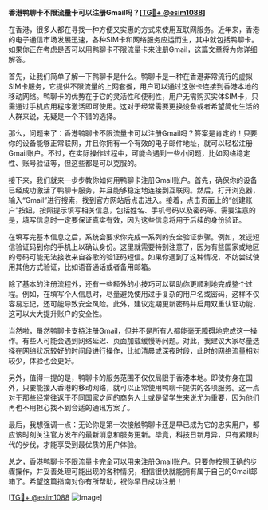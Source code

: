 **香港鸭聊卡不限流量卡可以注册Gmail吗？[[TG💪+ @esim1088](https://t.me/s/esim1088)]**

在香港，很多人都在寻找一种方便又实惠的方式来使用互联网服务。近年来，香港的电子通信市场发展迅速，各种SIM卡和网络服务应运而生，其中就包括鸭聊卡。如果你正在考虑是否可以用鸭聊卡不限流量卡来注册Gmail，这篇文章将为你详细解答。

首先，让我们简单了解一下鸭聊卡是什么。鸭聊卡是一种在香港非常流行的虚拟SIM卡服务，它提供不限流量的上网套餐，用户可以通过这张卡连接到香港本地的移动网络。鸭聊卡的优势在于它的灵活性和便利性，用户无需购买实体SIM卡，只需通过手机应用程序激活即可使用。这对于经常需要更换设备或者希望简化生活的人群来说，无疑是一个不错的选择。

那么，问题来了：香港鸭聊卡不限流量卡可以注册Gmail吗？答案是肯定的！只要你的设备能够正常联网，并且你拥有一个有效的电子邮件地址，就可以轻松注册Gmail账户。不过，在实际操作过程中，可能会遇到一些小问题，比如网络稳定性、账号验证等，但这些都是可以克服的。

接下来，我们就来一步步教你如何用鸭聊卡注册Gmail账户。首先，确保你的设备已经成功激活了鸭聊卡服务，并且能够稳定地连接到互联网。然后，打开浏览器，输入“Gmail”进行搜索，找到官方网站后点击进入。接着，点击页面上的“创建账户”按钮，按照提示填写相关信息，包括姓名、手机号码以及密码等。需要注意的是，填写信息时一定要保证真实有效，因为这些信息将用于后续的身份验证。

在填写完基本信息之后，系统会要求你完成一系列的安全验证步骤。例如，发送短信验证码到你的手机上以确认身份。这里就需要特别注意了，因为有些国家或地区的号码可能无法接收来自谷歌的验证码短信。如果你遇到了这种情况，不妨尝试使用其他方式验证，比如语音通话或者备用邮箱。

除了基本的注册流程外，还有一些额外的小技巧可以帮助你更顺利地完成整个过程。例如，在填写个人信息时，尽量避免使用过于复杂的用户名或密码，这样不仅容易忘记，还可能导致安全风险。此外，建议定期更新密码并启用双重认证功能，这可以大大提升账户的安全性。

当然啦，虽然鸭聊卡支持注册Gmail，但并不是所有人都能毫无障碍地完成这一操作。有些人可能会遇到网络延迟、页面加载缓慢等问题。对此，我建议大家尽量选择在网络状况较好的时间段进行操作，比如清晨或深夜时段，此时的网络流量相对较少，体验也会更好。

另外，值得一提的是，鸭聊卡的服务范围不仅仅局限于香港本地。即使你身在国外，只要能接入香港的移动网络，就可以正常使用鸭聊卡提供的各项服务。这一点对于那些经常往返于不同国家之间的商务人士或是留学生来说尤为重要，因为他们再也不用担心找不到合适的通讯方案了。

最后，我想强调一点：无论你是第一次接触鸭聊卡还是早已成为它的忠实用户，都应该时刻关注官方发布的最新消息和服务更新。毕竟，科技日新月异，只有紧跟时代的步伐，才能享受到最优质的用户体验。

总之，香港鸭聊卡不限流量卡完全可以用来注册Gmail账户。只要你按照正确的步骤操作，并妥善处理可能出现的各种情况，相信很快就能拥有属于自己的Gmail邮箱了。希望这篇指南对你有所帮助，祝你早日成功注册！

[[TG💪+ @esim1088](https://t.me/s/esim1088) ![Image](https://i.postimg.cc/4NQfJmqS/Snipaste-2025-05-13-00-14-12.png)]